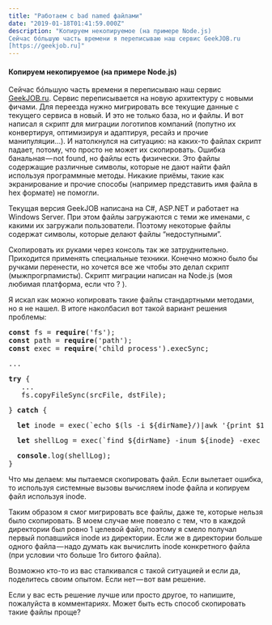 ```yaml
---
title: "Работаем с bad named файлами"
date: "2019-01-18T01:41:59.000Z"
description: "Копируем некопируемое (на примере Node.js)
Сейчас бóльшую часть времени я переписываю наш сервис GeekJOB.ru
[https://geekjob.ru]"
---
```


<h4>Копируем некопируемое (на примере Node.js)</h4>
<p>Сейчас бóльшую часть времени я переписываю наш сервис <a href="https://geekjob.ru" target="_blank" rel="noopener noreferrer">GeekJOB.ru</a>. Сервис переписывается на новую архитектуру с новыми фичами. Для переезда нужно мигрировать все текущие данные с текущего сервиса в новый. И это не только база, но и файлы. И вот написал я скрипт для миграции логотипов компаний (попутно их конвертируя, оптимизируя и адаптируя, ресайз и прочие манипуляции…). И натолкнулся на ситуацию: на каких-то файлах скрипт падает, потому, что просто не может их скопировать. Ошибка банальная — not found, но файлы есть физически. Это файлы содержащие различные символы, которые не дают найти файл используя программные методы. Никакие приёмы, такие как экранирование и прочие способы (например представить имя файла в hex формате) не помогли.</p>
<p>Текущая версия GeekJOB написана на C#, ASP.NET и работает на Windows Server. При этом файлы загружаются с теми же именами, с какими их загружали пользователи. Поэтому некоторые файлы содержат символы, которые делают файлы “недоступными”.</p>
<p>Скопировать их руками через консоль так же затруднительно. Приходится применять специальные техники. Конечно можно было бы ручками перенести, но хочется все же чтобы это делал скрипт (мыжпрогрпамисты). Скрипт миграции написан на Node.js (моя любимая платформа, если что ? ).</p>
<p>Я искал как можно копировать такие файлы стандартными методами, но я не нашел. В итоге наколбасил вот такой вариант решения проблемы:</p>
<pre><strong>const</strong> fs = <strong>require</strong>('fs');<br><strong>const</strong> path = <strong>require</strong>('path');<br><strong>const</strong> exec = <strong>require</strong>('child_process').execSync;</pre>
<pre>...</pre>
<pre><strong>try</strong> {<br>   ...<br>   fs.copyFileSync(srcFile, dstFile);</pre>
<pre>} <strong>catch</strong> {</pre>
<pre>  <strong>let</strong> inode = exec(`echo $(ls -i ${dirName}/)|awk '{print $1}'`).toString().trim();</pre>
<pre>  <strong>let</strong> shellLog = exec(`find ${dirName} -inum ${inode} -exec cp -v {} ${newFile} \;`).toString();</pre>
<pre>  <strong>console</strong>.log(shellLog);<br>}</pre>
<p>Что мы делаем: мы пытаемся скопировать файл. Если вылетает ошибка, то используя системные вызовы вычисляем inode файла и копируем файл используя inode.</p>
<p>Таким образом я смог мигрировать все файлы, даже те, которые нельзя было скопировать. В моем случае мне повезло с тем, что в каждой директории был ровно 1 целевой файл, поэтому я смело получал первый попавшийся inode из директории. Если же в директории больше одного файла — надо думать как вычислить inode конкретного файла (при условии что больше 1го битого файла).</p>
<p>Возможно кто-то из вас сталкивался с такой ситуацией и если да, поделитесь своим опытом. Если нет — вот вам решение.</p>
<p>Если у вас есть решение лучше или просто другое, то напишите, пожалуйста в комментариях. Может быть есть способ скопировать такие файлы проще?</p>



